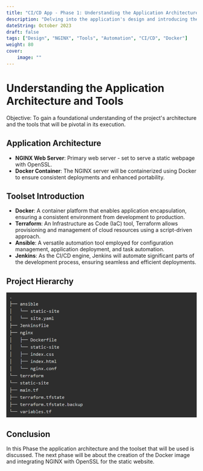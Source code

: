 ```yaml
---
title: "CI/CD App - Phase 1: Understanding the Application Architecture and Tools"
description: "Delving into the application's design and introducing the tools that will be used."
dateString: October 2023
draft: false
tags: ["Design", "NGINX", "Tools", "Automation", "CI/CD", "Docker"]
weight: 80
cover:
    image: ""
---
```


# Understanding the Application Architecture and Tools

Objective: To gain a foundational understanding of the project's architecture and the tools that will be pivotal in its execution.

## **Application Architecture**

- **NGINX Web Server**: Primary web server - set to serve a static webpage with OpenSSL.
- **Docker Container**: The NGINX server will be containerized using Docker to ensure consistent deployments and enhanced portability.

## **Toolset Introduction**

- **Docker**: A container platform that enables application encapsulation, ensuring a consistent environment from development to production.
- **Terraform**: An Infrastructure as Code (IaC) tool, Terraform allows provisioning and management of cloud resources using a script-driven approach.
- **Ansible**: A versatile automation tool employed for configuration management, application deployment, and task automation.
- **Jenkins**: As the CI/CD engine, Jenkins will automate significant parts of the development process, ensuring seamless and efficient deployments.

## **Project Hierarchy**
![Hierarchy](images/project_directory.png)

## **Conclusion**

In this Phase the application architecture and the toolset that will be used is discussed. The next phase will be about the creation of the Docker image and integrating NGINX with OpenSSL for the static website.
